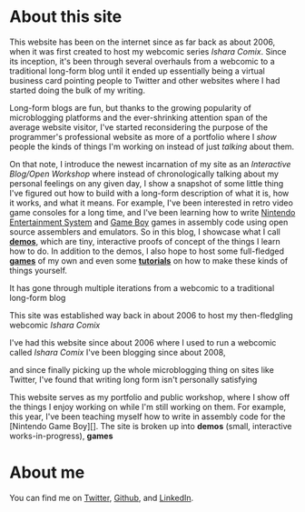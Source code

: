 
About this site
===============
This website has been on the internet since as far back as about 2006, when it was first created to host my webcomic series *Ishara Comix*. Since its inception, it's been through several overhauls from a webcomic to a traditional long-form blog until it ended up essentially being a virtual business card pointing people to Twitter and other websites where I had started doing the bulk of my writing.

Long-form blogs are fun, but thanks to the growing popularity of microblogging platforms and the ever-shrinking attention span of the average website visitor, I've started reconsidering the purpose of the programmer's professional website as more of a portfolio where I *show* people the kinds of things I'm working on instead of just *talking* about them.

On that note, I introduce the  newest incarnation of my site as an *Interactive Blog/Open Workshop* where instead of chronologically talking about my personal feelings on any given day, I show a snapshot of some little thing I've figured out how to build with a long-form description of what it is, how it works, and what it means. For example, I've been interested in retro video game consoles for a long time, and I've been learning how to write [Nintendo Entertainment System][] and [Game Boy][] games in assembly code using open source assemblers and emulators. So in this blog, I showcase what I call **[demos][]**, which are tiny, interactive proofs of concept of the things I learn how to do. In addition to the demos, I also hope to host some full-fledged **[games][]** of my own and even some **[tutorials][]** on how to make these kinds of things yourself.


 It has gone through multiple iterations from a webcomic to a traditional long-form blog


This site was established way back in about 2006 to host my then-fledgling webcomic *Ishara Comix*

I've had this website since about 2006 where I used to run a webcomic called *Ishara Comix*
I've been blogging since about 2008,


 and since finally picking up the whole microblogging thing on sites like Twitter, I've found that writing long form isn't personally satisfying

This website serves as my portfolio and public workshop, where I show off the things I enjoy working on while I'm still working on them. For example, this year, I've been teaching myself how to write in assembly code for the [Nintendo Game Boy][]. The site is broken up into **demos** (small, interactive works-in-progress), **games**


About me
========


You can find me on [Twitter][], [Github][], and [LinkedIn][].

[Nintendo Entertainment System]: https://en.wikipedia.org/wiki/Nintendo_Entertainment_System
[Game Boy]: https://en.wikipedia.org/wiki/Game_Boy
[demos]: {{site.baseurl}}demos/
[games]: {{site.baseurl}}games/
[tutorials]: {{site.baseurl}}tutorials/
[Twitter]: https://twitter.com/isharacomix
[Github]: https://github.com/isharacomix
[LinkedIn]: https://linkedin.com/in/isharacomix
